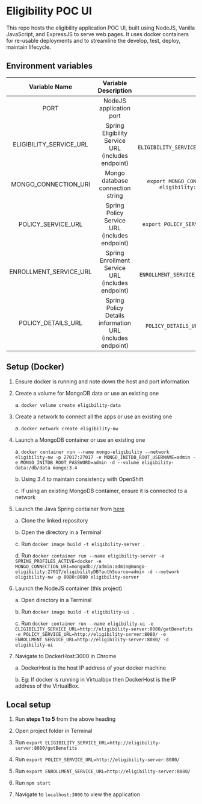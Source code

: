# Eligibility POC UI

This repo hosts the eligibility application POC UI, built using NodeJS, Vanilla JavaScript, and ExpressJS to serve web pages.
It uses docker containers for re-usable deployments and to streamline the develop, test, deploy, maintain lifecycle.

## Environment variables

|      Variable Name      |                   Variable Description                    |                                                  Example                                                   |
| :---------------------: | :-------------------------------------------------------: | :--------------------------------------------------------------------------------------------------------: |
|          PORT           |                  NodeJS application port                  |                                             `export PORT=3000`                                             |
| ELIGIBILITY_SERVICE_URL |    Spring Eligibility Service URL (includes endpoint)     |                  `export ELIGIBILITY_SERVICE_URL=http://192.168.56.104:8080/getBenefits`                   |
|  MONGO_CONNECTION_URI   |             Mongo database connection string              | `export MONGO_CONNECTION_URI=mongodb://admin:admin@mongo-eligibility:27017/eligibilityDB?authSource=admin` |
|   POLICY_SERVICE_URL    |       Spring Policy Service URL (includes endpoint)       |                       `export POLICY_SERVICE_URL=http://localhost:8080/getPolicies`                        |
| ENROLLMENT_SERVICE_URL  |     Spring Enrollment Service URL (includes endpoint)     |                   `export ENROLLMENT_SERVICE_URL=http://localhost:8080/createEnrollment`                   |
|   POLICY_DETAILS_URL    | Spring Policy Details information URL (includes endpoint) |                     `export POLICY_DETAILS_URL=http://localhost:8080/getPolicyDetails`                     |

## Setup (Docker)

1. Ensure docker is running and note down the host and port information

2. Create a volume for MongoDB data or use an existing one

    a. `docker volume create eligibility-data`

3. Create a network to connect all the apps or use an existing one

    a. `docker network create eligibility-nw`

4. Launch a MongoDB container or use an existing one

    a. `docker container run --name mongo-eligibility --network eligibility-nw -p 27017:27017 -e MONGO_INITDB_ROOT_USERNAME=admin -e MONGO_INITDB_ROOT_PASSWORD=admin -d --volume eligibility-data:/db/data mongo:3.4`

    b. Using 3.4 to maintain consistency with OpenShift

    c. If using an existing MongoDB container, ensure it is connected to a network

5. Launch the Java Spring container from [here](https://github.com/Manohari21/EnrollmentApp)

    a. Clone the linked repository

    b. Open the directory in a Terminal

    c. Run `docker image build -t eligibility-server .`

    d. Run `docker container run --name eligibility-server -e SPRING_PROFILES_ACTIVE=docker -e MONGO_CONNECTION_URI=mongodb://admin:admin@mongo-eligibility:27017/eligibilityDB?authSource=admin -d --network eligibility-nw -p 8080:8080 eligibility-server`

6. Launch the NodeJS container (this project)

    a. Open directory in a Terminal

    b. Run `docker image build -t eligibility-ui .`

    c. Run `docker container run --name eligibility-ui -e ELIGIBILITY_SERVICE_URL=http://eligibility-server:8080/getBenefits -e POLICY_SERVICE_URL=http://eligibility-server:8080/ -e ENROLLMENT_SERVICE_URL=http://eligibility-server:8080/ -d eligibility-ui`

7. Navigate to DockerHost:3000 in Chrome

    a. DockerHost is the host IP address of your docker machine

    b. Eg: If docker is running in Virtualbox then DockerHost is the IP address of the VirtualBox.

## Local setup

1. Run **steps 1 to 5** from the above heading

2. Open project folder in Terminal

3. Run `export ELIGIBILITY_SERVICE_URL=http://eligibility-server:8080/getBenefits`

4. Run `export POLICY_SERVICE_URL=http://eligibility-server:8080/`

5. Run `export ENROLLMENT_SERVICE_URL=http://eligibility-server:8080/`

6. Run `npm start`

7. Navigate to `localhost:3000` to view the application
